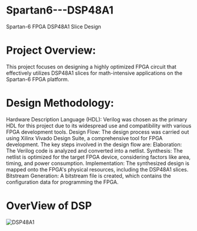 # Spartan6---DSP48A1
Spartan-6 FPGA DSP48A1 Slice Design 

# Project Overview: 

This project focuses on designing a highly optimized FPGA circuit that effectively utilizes DSP48A1 slices for math-intensive applications on the Spartan-6 FPGA platform. 

# Design Methodology: 

Hardware Description Language (HDL): Verilog was chosen as the primary HDL for this project due to its widespread use and compatibility with various FPGA development tools. Design Flow: The design process was carried out using Xilinx Vivado Design Suite, a comprehensive tool for FPGA development. The key steps involved in the design flow are: Elaboration: The Verilog code is analyzed and converted into a netlist. Synthesis: The netlist is optimized for the target FPGA device, considering factors like area, timing, and power consumption. Implementation: The synthesized design is mapped onto the FPGA's physical resources, including the DSP48A1 slices. Bitstream Generation: A bitstream file is created, which contains the configuration data for programming the FPGA. 
# OverView of DSP
![DSP48A1](https://github.com/user-attachments/assets/99652b32-53e2-4100-8760-7409f46ec2e0)
